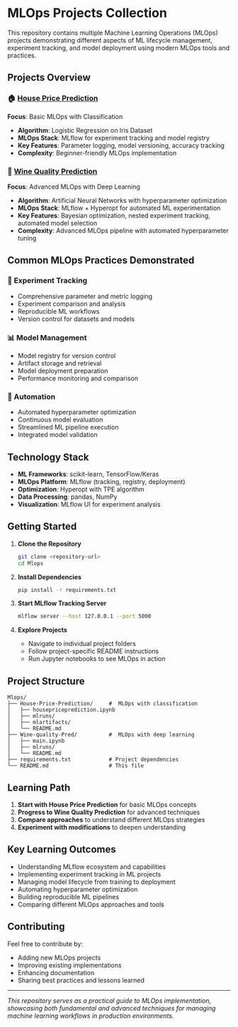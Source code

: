 # MLOps Projects Collection

This repository contains multiple Machine Learning Operations (MLOps) projects demonstrating different aspects of ML lifecycle management, experiment tracking, and model deployment using modern MLOps tools and practices.

## Projects Overview

### 🏠 [House Price Prediction](./House-Price-Prediction/)
**Focus**: Basic MLOps with Classification
- **Algorithm**: Logistic Regression on Iris Dataset
- **MLOps Stack**: MLflow for experiment tracking and model registry
- **Key Features**: Parameter logging, model versioning, accuracy tracking
- **Complexity**: Beginner-friendly MLOps implementation

### 🍷 [Wine Quality Prediction](./Wine-quality-Pred/)
**Focus**: Advanced MLOps with Deep Learning
- **Algorithm**: Artificial Neural Networks with hyperparameter optimization
- **MLOps Stack**: MLflow + Hyperopt for automated ML experimentation
- **Key Features**: Bayesian optimization, nested experiment tracking, automated model selection
- **Complexity**: Advanced MLOps pipeline with automated hyperparameter tuning

## Common MLOps Practices Demonstrated

### 🔬 Experiment Tracking
- Comprehensive parameter and metric logging
- Experiment comparison and analysis
- Reproducible ML workflows
- Version control for datasets and models

### 📊 Model Management
- Model registry for version control
- Artifact storage and retrieval
- Model deployment preparation
- Performance monitoring and comparison

### 🚀 Automation
- Automated hyperparameter optimization
- Continuous model evaluation
- Streamlined ML pipeline execution
- Integrated model validation

## Technology Stack

- **ML Frameworks**: scikit-learn, TensorFlow/Keras
- **MLOps Platform**: MLflow (tracking, registry, deployment)
- **Optimization**: Hyperopt with TPE algorithm
- **Data Processing**: pandas, NumPy
- **Visualization**: MLflow UI for experiment analysis

## Getting Started

1. **Clone the Repository**
   ```bash
   git clone <repository-url>
   cd Mlops
   ```

2. **Install Dependencies**
   ```bash
   pip install -r requirements.txt
   ```

3. **Start MLflow Tracking Server**
   ```bash
   mlflow server --host 127.0.0.1 --port 5000
   ```

4. **Explore Projects**
   - Navigate to individual project folders
   - Follow project-specific README instructions
   - Run Jupyter notebooks to see MLOps in action

## Project Structure
```
Mlops/
├── House-Price-Prediction/     #  MLOps with classification
│   ├── housepriceprediction.ipynb
│   ├── mlruns/
│   ├── mlartifacts/
│   └── README.md
├── Wine-quality-Pred/          #  MLOps with deep learning
│   ├── main.ipynb
│   ├── mlruns/
│   └── README.md
├── requirements.txt            # Project dependencies
└── README.md                   # This file
```

## Learning Path

1. **Start with House Price Prediction** for basic MLOps concepts
2. **Progress to Wine Quality Prediction** for advanced techniques
3. **Compare approaches** to understand different MLOps strategies
4. **Experiment with modifications** to deepen understanding

## Key Learning Outcomes

- Understanding MLflow ecosystem and capabilities
- Implementing experiment tracking in ML projects
- Managing model lifecycle from training to deployment
- Automating hyperparameter optimization
- Building reproducible ML pipelines
- Comparing different MLOps approaches and tools

## Contributing

Feel free to contribute by:
- Adding new MLOps projects
- Improving existing implementations
- Enhancing documentation
- Sharing best practices and lessons learned

---

*This repository serves as a practical guide to MLOps implementation, showcasing both fundamental and advanced techniques for managing machine learning workflows in production environments.*
